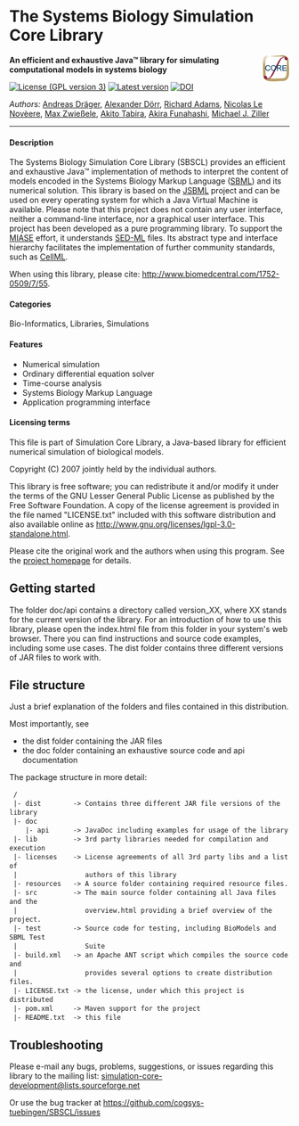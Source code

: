 # The Systems Biology Simulation Core Library

<img align="right" src="resources/org/simulator/gui/img/SCL_icon.png"/>

**An efficient and exhaustive Java™ library for simulating computational models in systems biology**

[![License (GPL version 3)](https://img.shields.io/badge/license-GPLv3.0-blue.svg?style=plastic)](http://opensource.org/licenses/GPL-3.0)
[![Latest version](https://img.shields.io/badge/Latest_version-1.5-brightgreen.svg?style=plastic)](https://github.com/draeger-lab/SBSCL/releases/)
[![DOI](http://img.shields.io/badge/DOI-10.1186%20%2F%201752-0509-7-55-blue.svg?style=plastic)](https://doi.org/10.1186/1752-0509-7-55)

*Authors:* [Andreas Dräger](https://github.com/draeger/), [Alexander Dörr](https://github.com/a-doerr/), [Richard Adams](https://github.com/otter606/), [Nicolas Le Novèere](https://github.com/lenov/), [Max Zwießele](https://github.com/mzwiessele/), [Akito Tabira](https://github.com/mythosil), [Akira Funahashi](https://github.com/funasoul), [Michael J. Ziller](https://www.psych.mpg.de/2164378/ziller)

___________________________________________________________________________________________________________

#### Description
The Systems Biology Simulation Core Library (SBSCL) provides an efficient and exhaustive Java™ implementation of methods to interpret the content of models encoded in the Systems Biology Markup Language ([SBML](http://sbml.org)) and its numerical solution. This library is based on the [JSBML](http://sbml.org/Software/JSBML) project and can be used on every operating system for which a Java Virtual Machine is available. Please note that this project does not contain any user interface, neither a command-line interface, nor a graphical user interface. This project has been developed as a pure programming library. To support the [MIASE](http://co.mbine.org/standards/miase) effort, it understands [SED-ML](http://sed-ml.org) files. Its abstract type and interface hierarchy facilitates the implementation of further community standards, such as [CellML](https://www.cellml.org).

When using this library, please cite: http://www.biomedcentral.com/1752-0509/7/55.

#### Categories
Bio-Informatics, Libraries, Simulations

#### Features
* Numerical simulation
* Ordinary differential equation solver
* Time-course analysis
* Systems Biology Markup Language
* Application programming interface

#### Licensing terms

This file is part of Simulation Core Library, a Java-based library for efficient numerical simulation of biological models.

Copyright (C) 2007 jointly held by the individual authors.

This library is free software; you can redistribute it and/or modify it under the terms of the GNU Lesser General Public License as published by the Free Software Foundation. A copy of the license agreement is provided in the file named "LICENSE.txt" included with this software distribution and also available online as http://www.gnu.org/licenses/lgpl-3.0-standalone.html.

Please cite the original work and the authors when using this program. See the [project homepage](https://github.com/cogsys-tuebingen/SBSCL/wiki/The-Systems-Biology-Simulation-Core-Library) for details.

## Getting started

The folder doc/api contains a directory called version_XX, where XX stands for the current version of the library. For an introduction of how to use this library, please open the index.html file from this folder in your system's web browser. There you can find instructions and source code examples, including some use cases. The dist folder contains three different versions of JAR files to work with.

## File structure

Just a brief explanation of the folders and files contained in this distribution.

Most importantly, see 
 * the dist folder containing the JAR files
 * the doc folder containing an exhaustive source code and api documentation

The package structure in more detail:
```
 /
 |- dist        -> Contains three different JAR file versions of the library
 |- doc
    |- api      -> JavaDoc including examples for usage of the library
 |- lib         -> 3rd party libraries needed for compilation and execution
 |- licenses    -> License agreements of all 3rd party libs and a list of 
 |                 authors of this library
 |- resources   -> A source folder containing required resource files.
 |- src         -> The main source folder containing all Java files and the 
 |                 overview.html providing a brief overview of the project.
 |- test        -> Source code for testing, including BioModels and SBML Test
 |                 Suite
 |- build.xml   -> an Apache ANT script which compiles the source code and
 |                 provides several options to create distribution files.
 |- LICENSE.txt -> the license, under which this project is distributed
 |- pom.xml     -> Maven support for the project
 |- README.txt  -> this file
```

## Troubleshooting

Please e-mail any bugs, problems, suggestions, or issues regarding this library to the mailing list: simulation-core-development@lists.sourceforge.net

Or use the bug tracker at https://github.com/cogsys-tuebingen/SBSCL/issues
